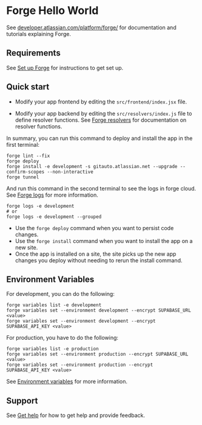 # Forge Hello World

See [developer.atlassian.com/platform/forge/](https://developer.atlassian.com/platform/forge) for documentation and tutorials explaining Forge.

## Requirements

See [Set up Forge](https://developer.atlassian.com/platform/forge/set-up-forge/) for instructions to get set up.

## Quick start

- Modify your app frontend by editing the `src/frontend/index.jsx` file.

- Modify your app backend by editing the `src/resolvers/index.js` file to define resolver functions. See [Forge resolvers](https://developer.atlassian.com/platform/forge/runtime-reference/custom-ui-resolver/) for documentation on resolver functions.

In summary, you can run this command to deploy and install the app in the first terminal:

```shell
forge lint --fix
forge deploy
forge install -e development -s gitauto.atlassian.net --upgrade --confirm-scopes --non-interactive
forge tunnel
```

And run this command in the second terminal to see the logs in forge cloud. See [Forge logs](https://developer.atlassian.com/platform/forge/cli-reference/logs/) for more information.

```shell
forge logs -e development
# or
forge logs -e development --grouped
```

- Use the `forge deploy` command when you want to persist code changes.
- Use the `forge install` command when you want to install the app on a new site.
- Once the app is installed on a site, the site picks up the new app changes you deploy without needing to rerun the install command.

## Environment Variables

For development, you can do the following:

```shell
forge variables list -e development
forge variables set --environment development --encrypt SUPABASE_URL <value>
forge variables set --environment development --encrypt SUPABASE_API_KEY <value>
```

For production, you have to do the following:

```shell
forge variables list -e production
forge variables set --environment production --encrypt SUPABASE_URL <value>
forge variables set --environment production --encrypt SUPABASE_API_KEY <value>
```

See [Environment variables](https://developer.atlassian.com/platform/forge/cli-reference/variables/) for more information.

## Support

See [Get help](https://developer.atlassian.com/platform/forge/get-help/) for how to get help and provide feedback.
